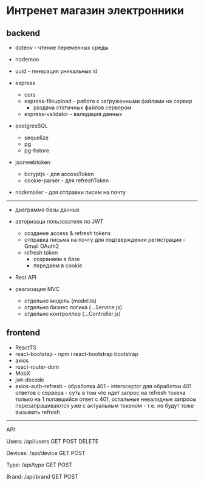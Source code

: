 # Интренет магазин электронники

## backend

- dotenv - чтение переменных среды
- nodemon
- uuid - генерация уникальных id

- express
    - cors
    - express-fileupload - работа с загруженными файлами на сервер
        - раздача статичных файлов сервером
    - express-validator - валидация данных

- postgresSQL
    - sequelize
    - pg
    - pg-hstore

- jsonwebtoken
    - bcryptjs - для accessToken
    - cookie-parser - для refreshToken
    
- nodemailer - для отправки писем на почту

---
- диаграмма базы данных
- авторизаци пользователя по JWT
    - создание access & refresh tokens
    - отправка письма на почту для подтверждении регистрации - Gmail OAuth2
    - refresh token
        - сохраняем в базе
        - передаем в cookie

- Rest API 
- реализация MVC
    - отдельно модель (model.ts)
    - отдельно бизнес логика (...Service.js)
    - отдельно контроллер (...Controller.js)

## frontend

- ReactTS
- react-bootstap - npm i react-bootstrap bootstrap
- axios
- react-router-dom
- MobX
- jwt-decode
- axios-auth-refresh - обработка 401 -
    intersceptor для обработки 401 ответов с сервера - суть в том что идет запрос на refresh токена только на 1 попавшийся ответ с 401, остальные невалидные запросы перезапрашиваются уже с актуальным токеном - т.е. не будут тоже вызывать refresh

---

API

Users: /api/users
GET
POST
DELETE

Devices: /api/device
GET
POST

Type: /api/type
GET
POST

Brand: /api/brand
GET
POST
